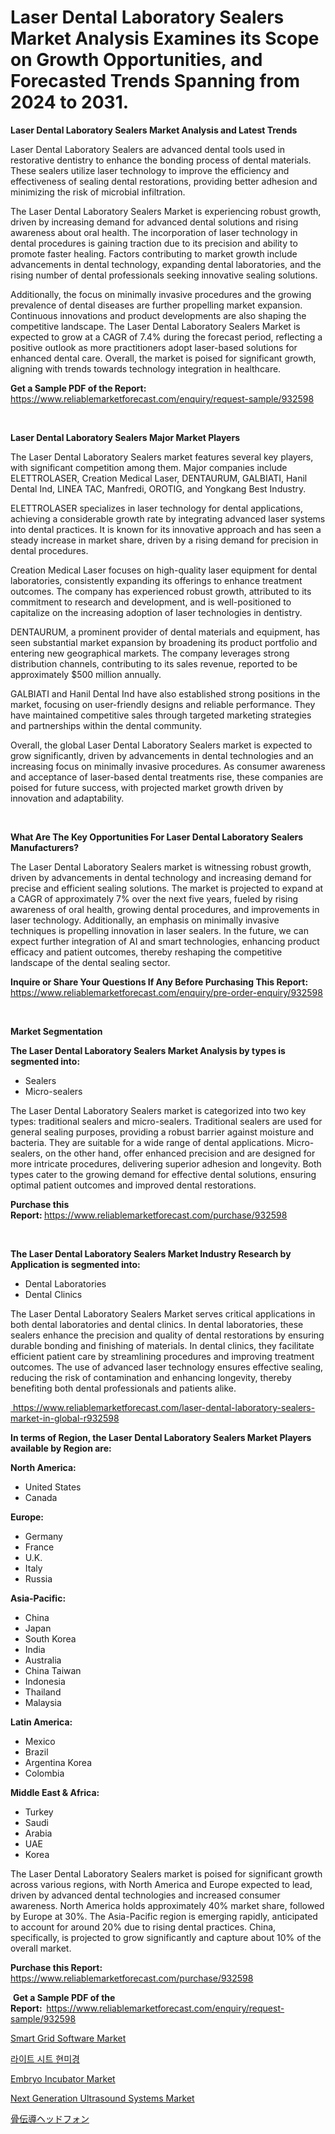 <p><h1>Laser Dental Laboratory Sealers Market Analysis Examines its Scope on Growth Opportunities, and Forecasted Trends Spanning from 2024 to 2031.</h1></p><p><strong>Laser Dental Laboratory Sealers Market Analysis and Latest Trends</strong></p>
<p><p>Laser Dental Laboratory Sealers are advanced dental tools used in restorative dentistry to enhance the bonding process of dental materials. These sealers utilize laser technology to improve the efficiency and effectiveness of sealing dental restorations, providing better adhesion and minimizing the risk of microbial infiltration.</p><p>The Laser Dental Laboratory Sealers Market is experiencing robust growth, driven by increasing demand for advanced dental solutions and rising awareness about oral health. The incorporation of laser technology in dental procedures is gaining traction due to its precision and ability to promote faster healing. Factors contributing to market growth include advancements in dental technology, expanding dental laboratories, and the rising number of dental professionals seeking innovative sealing solutions.</p><p>Additionally, the focus on minimally invasive procedures and the growing prevalence of dental diseases are further propelling market expansion. Continuous innovations and product developments are also shaping the competitive landscape. The Laser Dental Laboratory Sealers Market is expected to grow at a CAGR of 7.4% during the forecast period, reflecting a positive outlook as more practitioners adopt laser-based solutions for enhanced dental care. Overall, the market is poised for significant growth, aligning with trends towards technology integration in healthcare.</p></p>
<p><strong>Get a Sample PDF of the Report:&nbsp;</strong> <a href="https://www.reliablemarketforecast.com/enquiry/request-sample/932598?utm_campaign=1840&utm_medium=2&utm_source=Github&utm_content=ia&utm_term=03122024&utm_id=laser-dental-laboratory-sealers">https://www.reliablemarketforecast.com/enquiry/request-sample/932598</a></p>
<p>&nbsp;</p>
<p><strong>Laser Dental Laboratory Sealers Major Market Players</strong></p>
<p><p>The Laser Dental Laboratory Sealers market features several key players, with significant competition among them. Major companies include ELETTROLASER, Creation Medical Laser, DENTAURUM, GALBIATI, Hanil Dental Ind, LINEA TAC, Manfredi, OROTIG, and Yongkang Best Industry. </p><p>ELETTROLASER specializes in laser technology for dental applications, achieving a considerable growth rate by integrating advanced laser systems into dental practices. It is known for its innovative approach and has seen a steady increase in market share, driven by a rising demand for precision in dental procedures.</p><p>Creation Medical Laser focuses on high-quality laser equipment for dental laboratories, consistently expanding its offerings to enhance treatment outcomes. The company has experienced robust growth, attributed to its commitment to research and development, and is well-positioned to capitalize on the increasing adoption of laser technologies in dentistry.</p><p>DENTAURUM, a prominent provider of dental materials and equipment, has seen substantial market expansion by broadening its product portfolio and entering new geographical markets. The company leverages strong distribution channels, contributing to its sales revenue, reported to be approximately $500 million annually.</p><p>GALBIATI and Hanil Dental Ind have also established strong positions in the market, focusing on user-friendly designs and reliable performance. They have maintained competitive sales through targeted marketing strategies and partnerships within the dental community.</p><p>Overall, the global Laser Dental Laboratory Sealers market is expected to grow significantly, driven by advancements in dental technologies and an increasing focus on minimally invasive procedures. As consumer awareness and acceptance of laser-based dental treatments rise, these companies are poised for future success, with projected market growth driven by innovation and adaptability.</p></p>
<p>&nbsp;</p>
<p><strong>What Are The Key Opportunities For Laser Dental Laboratory Sealers Manufacturers?</strong></p>
<p><p>The Laser Dental Laboratory Sealers market is witnessing robust growth, driven by advancements in dental technology and increasing demand for precise and efficient sealing solutions. The market is projected to expand at a CAGR of approximately 7% over the next five years, fueled by rising awareness of oral health, growing dental procedures, and improvements in laser technology. Additionally, an emphasis on minimally invasive techniques is propelling innovation in laser sealers. In the future, we can expect further integration of AI and smart technologies, enhancing product efficacy and patient outcomes, thereby reshaping the competitive landscape of the dental sealing sector.</p></p>
<p><strong>Inquire or Share Your Questions If Any Before Purchasing This Report:</strong> <a href="https://www.reliablemarketforecast.com/enquiry/pre-order-enquiry/932598?utm_campaign=1840&utm_medium=2&utm_source=Github&utm_content=ia&utm_term=03122024&utm_id=laser-dental-laboratory-sealers">https://www.reliablemarketforecast.com/enquiry/pre-order-enquiry/932598</a></p>
<p>&nbsp;</p>
<p><strong>Market Segmentation</strong></p>
<p><strong>The Laser Dental Laboratory Sealers Market Analysis by types is segmented into:</strong></p>
<p><ul><li>Sealers</li><li>Micro-sealers</li></ul></p>
<p><p>The Laser Dental Laboratory Sealers market is categorized into two key types: traditional sealers and micro-sealers. Traditional sealers are used for general sealing purposes, providing a robust barrier against moisture and bacteria. They are suitable for a wide range of dental applications. Micro-sealers, on the other hand, offer enhanced precision and are designed for more intricate procedures, delivering superior adhesion and longevity. Both types cater to the growing demand for effective dental solutions, ensuring optimal patient outcomes and improved dental restorations.</p></p>
<p><strong>Purchase this Report:&nbsp;</strong><a href="https://www.reliablemarketforecast.com/purchase/932598?utm_campaign=1840&utm_medium=2&utm_source=Github&utm_content=ia&utm_term=03122024&utm_id=laser-dental-laboratory-sealers">https://www.reliablemarketforecast.com/purchase/932598</a></p>
<p>&nbsp;</p>
<p><strong>The Laser Dental Laboratory Sealers Market Industry Research by Application is segmented into:</strong></p>
<p><ul><li>Dental Laboratories</li><li>Dental Clinics</li></ul></p>
<p><p>The Laser Dental Laboratory Sealers Market serves critical applications in both dental laboratories and dental clinics. In dental laboratories, these sealers enhance the precision and quality of dental restorations by ensuring durable bonding and finishing of materials. In dental clinics, they facilitate efficient patient care by streamlining procedures and improving treatment outcomes. The use of advanced laser technology ensures effective sealing, reducing the risk of contamination and enhancing longevity, thereby benefiting both dental professionals and patients alike.</p></p>
<p><a href="https://www.reliablemarketforecast.com/laser-dental-laboratory-sealers-market-in-global-r932598?utm_campaign=1840&utm_medium=2&utm_source=Github&utm_content=ia&utm_term=03122024&utm_id=laser-dental-laboratory-sealers">&nbsp;https://www.reliablemarketforecast.com/laser-dental-laboratory-sealers-market-in-global-r932598</a></p>
<p><strong>In terms of Region, the Laser Dental Laboratory Sealers Market Players available by Region are:</strong></p>
<p>
    <p> <strong> North America: </strong>
        <ul>
            <li>United States</li>
            <li>Canada</li>
        </ul>
        </p> 
    <p> <strong> Europe: </strong>
        <ul>
            <li>Germany</li>
            <li>France</li>
            <li>U.K.</li>
            <li>Italy</li>
            <li>Russia</li>
        </ul>
        </p> 
    <p> <strong> Asia-Pacific: </strong>
        <ul>
            <li>China</li>
            <li>Japan</li>
            <li>South Korea</li>
            <li>India</li>
            <li>Australia</li>
            <li>China Taiwan</li>
            <li>Indonesia</li>
            <li>Thailand</li>
            <li>Malaysia</li>
        </ul>
        </p> 
    <p> <strong> Latin America: </strong>
        <ul>
            <li>Mexico</li>
            <li>Brazil</li>
            <li>Argentina Korea</li>
            <li>Colombia</li>
        </ul>
        </p> 
    <p> <strong> Middle East & Africa: </strong>
        <ul>
            <li>Turkey</li>
            <li>Saudi</li>
            <li>Arabia</li>
            <li>UAE</li>
            <li>Korea</li>
        </ul>
    </p>
    </p>
<p><p>The Laser Dental Laboratory Sealers market is poised for significant growth across various regions, with North America and Europe expected to lead, driven by advanced dental technologies and increased consumer awareness. North America holds approximately 40% market share, followed by Europe at 30%. The Asia-Pacific region is emerging rapidly, anticipated to account for around 20% due to rising dental practices. China, specifically, is projected to grow significantly and capture about 10% of the overall market.</p></p>
<p><strong>Purchase this Report: </strong><a href="https://www.reliablemarketforecast.com/purchase/932598?utm_campaign=1840&utm_medium=2&utm_source=Github&utm_content=ia&utm_term=03122024&utm_id=laser-dental-laboratory-sealers">https://www.reliablemarketforecast.com/purchase/932598</a></p>
<p>&nbsp;<strong>Get a Sample PDF of the Report:&nbsp;&nbsp;</strong><a href="https://www.reliablemarketforecast.com/enquiry/request-sample/932598?utm_campaign=1840&utm_medium=2&utm_source=Github&utm_content=ia&utm_term=03122024&utm_id=laser-dental-laboratory-sealers">https://www.reliablemarketforecast.com/enquiry/request-sample/932598</a></p>
<p><strong></strong></p>
<p><p><a href="https://www.linkedin.com/pulse/in-depth-smart-grid-software-market-report-size-65-cagr-from-xseje?utm_campaign=1840&utm_medium=2&utm_source=Github&utm_content=ia&utm_term=03122024&utm_id=laser-dental-laboratory-sealers">Smart Grid Software Market</a></p><p><a href="https://github.com/laholand/Market-Research-Report-List-6/blob/main/107258126842.md?utm_campaign=1840&utm_medium=2&utm_source=Github&utm_content=ia&utm_term=03122024&utm_id=laser-dental-laboratory-sealers">라이트 시트 현미경</a></p><p><a href="https://issuu.com/reportprime-2/docs/embryo-incubator-market-size-2030.pptx?utm_campaign=1840&utm_medium=2&utm_source=Github&utm_content=ia&utm_term=03122024&utm_id=laser-dental-laboratory-sealers">Embryo Incubator Market</a></p><p><a href="https://issuu.com/reportprime-2/docs/next-generation-ultrasound-systems-market-size-203?utm_campaign=1840&utm_medium=2&utm_source=Github&utm_content=ia&utm_term=03122024&utm_id=laser-dental-laboratory-sealers">Next Generation Ultrasound Systems Market</a></p><p><a href="https://github.com/mohamedbakry57/Market-Research-Report-List-6/blob/main/960033126505.md?utm_campaign=1840&utm_medium=2&utm_source=Github&utm_content=ia&utm_term=03122024&utm_id=laser-dental-laboratory-sealers">骨伝導ヘッドフォン</a></p></p>